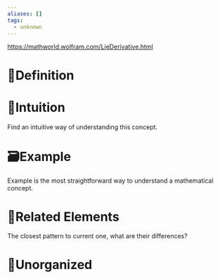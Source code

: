 ```yaml
---
aliases: []
tags:
  - unknown
---
```

https://mathworld.wolfram.com/LieDerivative.html

# 📝Definition

# 🧠Intuition
Find an intuitive way of understanding this concept.

# 🗃Example
Example is the most straightforward way to understand a mathematical concept.

# 🌱Related Elements
The closest pattern to current one, what are their differences?


# 🍂Unorganized